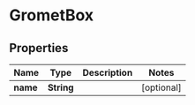 # GrometBox

## Properties
Name | Type | Description | Notes
------------ | ------------- | ------------- | -------------
**name** | **String** |  |  [optional]
